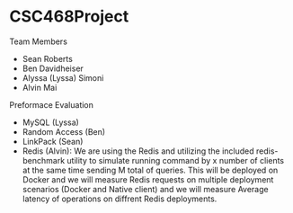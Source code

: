 # CSC468Project

Team Members 
- Sean Roberts 
- Ben Davidheiser
- Alyssa (Lyssa) Simoni
- Alvin Mai

Preformace Evaluation 
- MySQL (Lyssa)
- Random Access (Ben)
- LinkPack (Sean)
- Redis (Alvin): We are using the Redis and utilizing the included redis-benchmark utility to simulate running command by x number of clients at the same time sending M total                    of queries. This will be deployed on Docker and we will measure Redis requests on multiple deployment scenarios (Docker and Native client) and we will measure                  Average latency of operations on diffrent Redis deployments.

